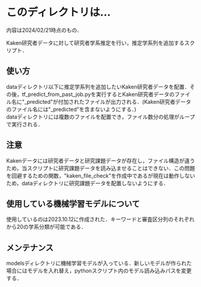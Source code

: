 # このディレクトリは...
内容は2024/02/21時点のもの．  
  
Kaken研究者データに対して研究者学系推定を行い，推定学系列を追加するスクリプト．  

## 使い方
dataディレクトリ以下に推定学系列を追加したいKaken研究者データを配置．その後，tf_predict_from_past_job.pyを実行するとKaken研究者データのファイル名に"_predicted"が付加されたファイルが出力される．(Kaken研究者データのファイル名には"_predicted"を含まないようにする．)  
dataディレクトリには複数のファイルを配置でき，ファイル数分の処理がループで実行される．

## 注意
Kakenデータには研究者データと研究課題データが存在し，ファイル構造が違うため，当スクリプトに研究課題データを読み込ませることはできない．この問題を回避するための関数，"kaken_file_check"を作成中であるが現在は動作しないため，dataディレクトリに研究課題データを配置しないようにする．

## 使用している機械学習モデルについて
使用しているのは2023.10.12に作成された．キーワードと審査区分列のそれぞれから20の学系分類が可能である．

## メンテナンス
modelsディレクトリに機械学習モデルが入っている．新しいモデルが作られた場合にはモデルを入れ替え，pythonスクリプト内のモデル読み込みパスを変更する．
